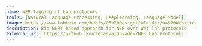 ```yaml
---
name: NER Tagging of Lab protocols
tools: [Natural Language Processing, Deeplearning, Language Model]
image: https://www.labtwin.com/hubfs/06%20Design%20Folder/04%20Website/LabTwin%20Snapshots/Lab%20Technicians/Snapshots-Lab_Tech-Question.gif
description: Bio BERT based approach for NER over Wet lab protocols
external_url: https://github.com/tejasvaidhyadev/NER_Lab_Protocols
---
```

